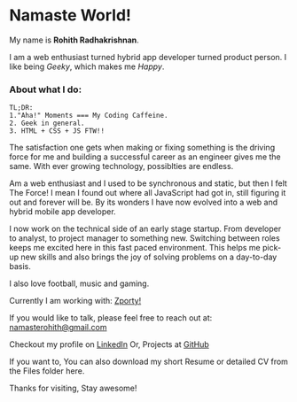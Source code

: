 # Namaste World!

My name is **Rohith Radhakrishnan**.

I am a web enthusiast turned hybrid app developer turned product person. I like being _Geeky_, which makes me _Happy_.


### About what I do:
```
TL;DR:
1."Aha!" Moments === My Coding Caffeine.
2. Geek in general.
3. HTML + CSS + JS FTW!!
```


The satisfaction one gets when making or fixing something is the driving force for me and building a successful career as an engineer gives me the same. With ever growing technology, possiblties are endless.

Am a web enthusiast and I used to be synchronous and static, but then I felt The Force! I mean I found out where all JavaScript had got in, still figuring it out and forever will be. By its wonders I have now evolved into a web and hybrid mobile app developer.

I now work on the technical side of an early stage startup. From developer to analyst, to project manager to something new. Switching between roles keeps me excited here in this fast paced environment. This helps me pick-up new skills and also brings the joy of solving problems on a day-to-day basis.

I also love football, music and gaming.

Currently I am working with: [Zporty!](https://zporty.com/)

If you would like to talk, please feel free to reach out at:
namasterohith@gmail.com


Checkout my profile on [LinkedIn](https://in.linkedin.com/in/namasterohith/) Or,
Projects at [GitHub](https://github.com/namasterohith/)


If you want to, You can also download my short Resume or detailed CV from the Files folder here.

Thanks for visiting, Stay awesome!
